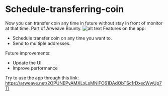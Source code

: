 # Schedule-transferring-coin
Now you can transfer coin any time in future without stay in front of monitor at that time. Part of Arweave Bounty.
![alt text](https://raw.githubusercontent.com/thach4567/Schedule-transferring-coin/master/homepage.png)
Features on the app:
- Schedule transfer coin on any time you want to.
- Send to multiple addresses.

Future improvements:
- Update the UI
- Improve performance

Try to use the app through this link:
https://arweave.net/2OPUNEPyAMXLxLsMNlFO61DAdObTSc1rDxecWwUp7TI
